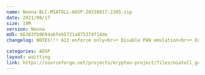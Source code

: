 ```yaml
---
name: Noona-BLC-MIATOLL-AOSP-20210817-2205.zip
date: 2021/08/17
size: 19M
version: Noona
md5: 86383fb9694abfeb5721a875374f14de
changelog: NOTES!!! A11 enforce only<br>• Disable PAN emulation<br>• Enable Devfreq Boost<br>• Disable System Trace Module<br>• TLB changes<br>• use SLMK<br>• Switch to qca6174 QCA_CLD profile<br>• Disable qcom memory dump driver<br>• Disable IPC_LOGGING<br>• Remove rcupdate.rcu_expedited

categories: AOSP
layout: waitting
link: https://sourceforge.net/projects/krypton-project/files/miatoll_gcc/AOSP/Noona-BLC-MIATOLL-AOSP-20210817-2205.zip
---
```

